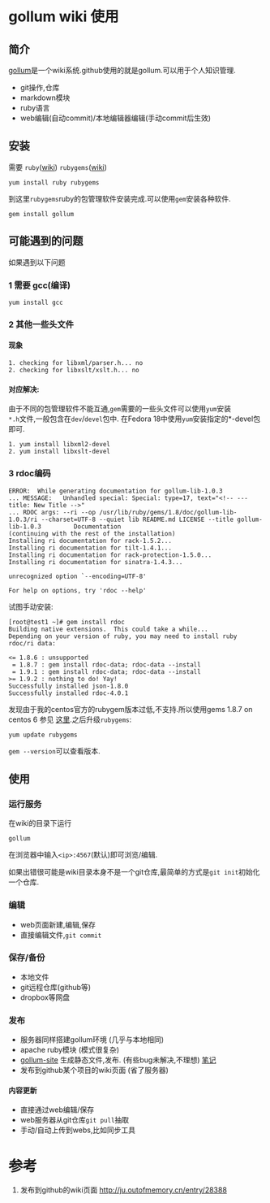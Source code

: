 # gollum wiki 使用
 
## 简介
[gollum](https://github.com/gollum/gollum)是一个wiki系统.github使用的就是gollum.可以用于个人知识管理.

* git操作,仓库
* markdown模块
* ruby语言
* web编辑(自动commit)/本地编辑器编辑(手动commit后生效)

## 安装


需要 `ruby`([wiki](http://en.wikipedia.org/wiki/Ruby_programming_language)) `rubygems`([wiki](http://en.wikipedia.org/wiki/RubyGems))

 `yum install ruby rubygems`
 
到这里`rubygems`ruby的包管理软件安装完成.可以使用`gem`安装各种软件.
 
 `gem install gollum`

## 可能遇到的问题

如果遇到以下问题

### 1 需要 gcc(编译) 
 
 `yum install gcc`

### 2 其他一些头文件

#### 现象

    1. checking for libxml/parser.h... no
    2. checking for libxslt/xslt.h... no

#### 对应解决:  
由于不同的包管理软件不能互通,`gem`需要的一些头文件可以使用`yum`安装   
`*.h`文件,一般包含在`dev`/`devel`包中. 在Fedora 18中使用`yum`安装指定的*-devel包即可.

    1. yum install libxml2-devel
    2. yum install libxslt-devel

### 3 rdoc编码

    ERROR:  While generating documentation for gollum-lib-1.0.3
    ... MESSAGE:   Unhandled special: Special: type=17, text="<!-- --- title: New Title -->"
    ... RDOC args: --ri --op /usr/lib/ruby/gems/1.8/doc/gollum-lib-1.0.3/ri --charset=UTF-8 --quiet lib README.md LICENSE --title gollum-lib-1.0.3         Documentation
    (continuing with the rest of the installation)
    Installing ri documentation for rack-1.5.2...
    Installing ri documentation for tilt-1.4.1...
    Installing ri documentation for rack-protection-1.5.0...
    Installing ri documentation for sinatra-1.4.3...

    unrecognized option `--encoding=UTF-8'

    For help on options, try 'rdoc --help'

试图手动安装:

    [root@test1 ~]# gem install rdoc
    Building native extensions.  This could take a while...
    Depending on your version of ruby, you may need to install ruby rdoc/ri data:

    <= 1.8.6 : unsupported
     = 1.8.7 : gem install rdoc-data; rdoc-data --install
     = 1.9.1 : gem install rdoc-data; rdoc-data --install
    >= 1.9.2 : nothing to do! Yay!
    Successfully installed json-1.8.0
    Successfully installed rdoc-4.0.1

发现由于我的centos官方的rubygem版本过低,不支持.所以使用gems 1.8.7 on centos 6 参见 [这里](http://wiki.opscode.com/display/chef/Installing+Ruby+and+dependencies+on+CentOS+and+Others).之后升级`rubygems`:

    yum update rubygems

`gem --version`可以查看版本.

## 使用

### 运行服务
在wiki的目录下运行

    gollum

在浏览器中输入`<ip>:4567`(默认)即可浏览/编辑.

如果出错很可能是wiki目录本身不是一个git仓库,最简单的方式是`git init`初始化一个仓库.

### 编辑

* web页面新建,编辑,保存
* 直接编辑文件,`git commit`


### 保存/备份

* 本地文件
* git远程仓库(github等)
* dropbox等网盘

### 发布

* 服务器同样搭建gollum环境 (几乎与本地相同)
* apache ruby模块 (模式很复杂)
* [gollum-site](https://github.com/dreverri/gollum-site) 生成静态文件,发布. (有些bug未解决,不理想) [笔记](gollum-site)
* 发布到github某个项目的wiki页面 (省了服务器) 

#### 内容更新

* 直接通过web编辑/保存
* web服务器从git仓库`git pull`抽取
* 手动/自动上传到webs,比如同步工具

# 参考

1. 发布到github的wiki页面 http://ju.outofmemory.cn/entry/28388 